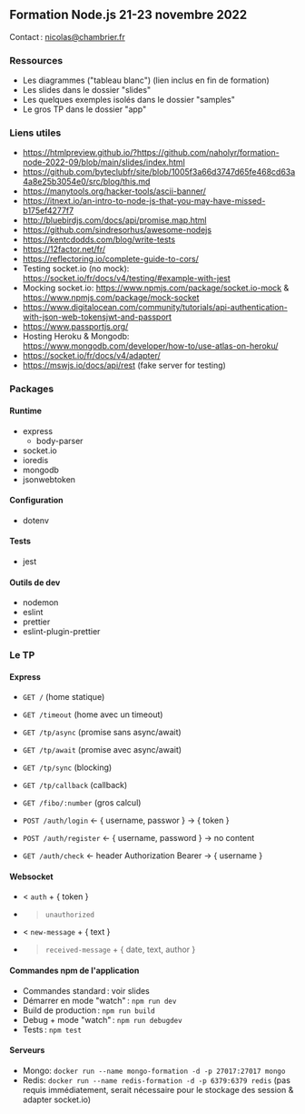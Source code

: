 ## Formation Node.js 21-23 novembre 2022

Contact : nicolas@chambrier.fr

### Ressources

- Les diagrammes ("tableau blanc") (lien inclus en fin de formation)
- Les slides dans le dossier "slides"
- Les quelques exemples isolés dans le dossier "samples"
- Le gros TP dans le dossier "app"

### Liens utiles

- https://htmlpreview.github.io/?https://github.com/naholyr/formation-node-2022-09/blob/main/slides/index.html
- https://github.com/byteclubfr/site/blob/1005f3a66d3747d65fe468cd63a4a8e25b3054e0/src/blog/this.md
- https://manytools.org/hacker-tools/ascii-banner/
- https://itnext.io/an-intro-to-node-js-that-you-may-have-missed-b175ef4277f7
- http://bluebirdjs.com/docs/api/promise.map.html
- https://github.com/sindresorhus/awesome-nodejs
- https://kentcdodds.com/blog/write-tests
- https://12factor.net/fr/
- https://reflectoring.io/complete-guide-to-cors/
- Testing socket.io (no mock): https://socket.io/fr/docs/v4/testing/#example-with-jest
- Mocking socket.io: https://www.npmjs.com/package/socket.io-mock & https://www.npmjs.com/package/mock-socket
- https://www.digitalocean.com/community/tutorials/api-authentication-with-json-web-tokensjwt-and-passport
- https://www.passportjs.org/
- Hosting Heroku & Mongodb: https://www.mongodb.com/developer/how-to/use-atlas-on-heroku/
- https://socket.io/fr/docs/v4/adapter/
- https://mswjs.io/docs/api/rest (fake server for testing)

### Packages

#### Runtime

- express
  - body-parser
- socket.io
- ioredis
- mongodb
- jsonwebtoken

#### Configuration

- dotenv

#### Tests

- jest

#### Outils de dev

- nodemon
- eslint
- prettier
- eslint-plugin-prettier

### Le TP

#### Express

- `GET /` (home statique)
- `GET /timeout` (home avec un timeout)
- `GET /tp/async` (promise sans async/await)
- `GET /tp/await` (promise avec async/await)
- `GET /tp/sync` (blocking)
- `GET /tp/callback` (callback)
- `GET /fibo/:number` (gros calcul)

- `POST /auth/login` <- { username, passwor } -> { token }
- `POST /auth/register` <- { username, password } -> no content
- `GET /auth/check` <- header Authorization Bearer -> { username }

#### Websocket

- < `auth` + { token }
- > `unauthorized`
- < `new-message` + { text }
- > `received-message` + { date, text, author }

#### Commandes npm de l'application

- Commandes standard : voir slides
- Démarrer en mode "watch" : `npm run dev`
- Build de production : `npm run build`
- Debug + mode "watch" : `npm run debugdev`
- Tests : `npm test`

#### Serveurs

- Mongo: `docker run --name mongo-formation -d -p 27017:27017 mongo`
- Redis: `docker run --name redis-formation -d -p 6379:6379 redis` (pas requis immédiatement, serait nécessaire pour le stockage des session & adapter socket.io)
